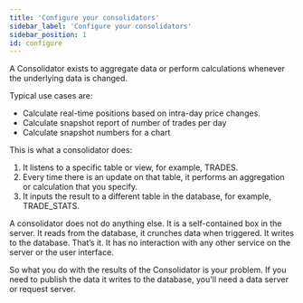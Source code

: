 ```yaml
---
title: 'Configure your consolidators'
sidebar_label: 'Configure your consolidators'
sidebar_position: 1
id: configure
---
```


A Consolidator exists to aggregate data or perform calculations whenever the underlying data is changed.

Typical use cases are:

- Calculate real-time positions based on intra-day price changes.
- Calculate snapshot report of number of trades per day
- Calculate snapshot numbers for a chart

This is what a consolidator does:

1. It listens to a specific table or view, for example, TRADES.
2. Every time there is an update on that table, it performs an aggregation or calculation that you specify.
3. It inputs the result to a different table in the database, for example, TRADE_STATS.

A consolidator does not do anything else. It is a self-contained box in the server. It reads from the database, it crunches data when triggered. It writes to the database. That’s it. It has no interaction with any other service on the server or the user interface.

So what you do with the results of the Consolidator is your problem. If you need to publish the data it writes to the database, you'll need a data server or request server.